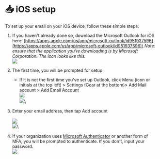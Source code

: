# 📥 iOS setup

To set up your email on your iOS device, follow these simple steps:

1. If you haven't already done so, download the Microsoft Outlook for iOS here: [https://apps.apple.com/us/app/microsoft-outlook/id951937596](https://apps.apple.com/us/app/microsoft-outlook/id951937596)\
   _Note: ensure that the application you're downloading is by Microsoft Corporation. The icon looks like this:_ \
   ![](<../../../../../.gitbook/assets/image (3) (1) (1) (1) (1).png>)
2.  The first time, you will be prompted for setup.&#x20;

    * If it is not the first time you've set up Outlook, click Menu (icon or initials at the top left) > Settings (Gear at the bottom)> Add Mail account > Add Email Account\
      ![](<../../../../../.gitbook/assets/image (1) (1) (1) (1) (1) (1) (1).png>)\
      ![](<../../../../../.gitbook/assets/image (2) (1) (1) (1) (1) (1).png>)\



3. Enter your email address, then tap Add account\
   \
   ![](<../../../../../.gitbook/assets/Image (1).jpg>)\
   ![](<../../../../../.gitbook/assets/Image (2).jpg>)\

4. If your organization uses [Microsoft Authenticator](../../microsoft-authenticator/) or another form of MFA, you will be prompted to authenticate. If you don't, input your password. \
   ![](<../../../../../.gitbook/assets/Image (3).jpg>)
